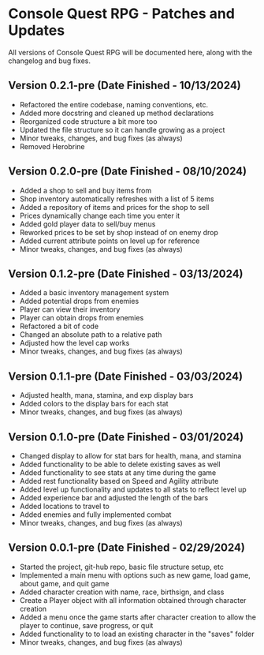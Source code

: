 # Console Quest RPG - Patches and Updates
All versions of Console Quest RPG will be documented here, along with the changelog and bug fixes.

## Version 0.2.1-pre (Date Finished - 10/13/2024)
- Refactored the entire codebase, naming conventions, etc.
- Added more docstring and cleaned up method declarations
- Reorganized code structure a bit more too
- Updated the file structure so it can handle growing as a project
- Minor tweaks, changes, and bug fixes (as always)
- Removed Herobrine

## Version 0.2.0-pre (Date Finished - 08/10/2024)
- Added a shop to sell and buy items from
- Shop inventory automatically refreshes with a list of 5 items
- Added a repository of items and prices for the shop to sell
- Prices dynamically change each time you enter it
- Added gold player data to sell/buy menus
- Reworked prices to be set by shop instead of on enemy drop
- Added current attribute points on level up for reference
- Minor tweaks, changes, and bug fixes (as always)

## Version 0.1.2-pre (Date Finished - 03/13/2024)
- Added a basic inventory management system
- Added potential drops from enemies
- Player can view their inventory
- Player can obtain drops from enemies
- Refactored a bit of code
- Changed an absolute path to a relative path
- Adjusted how the level cap works
- Minor tweaks, changes, and bug fixes (as always)

## Version 0.1.1-pre (Date Finished - 03/03/2024)
- Adjusted health, mana, stamina, and exp display bars
- Added colors to the display bars for each stat
- Minor tweaks, changes, and bug fixes (as always)

## Version 0.1.0-pre (Date Finished - 03/01/2024)
- Changed display to allow for stat bars for health, mana, and stamina
- Added functionality to be able to delete existing saves as well
- Added functionality to see stats at any time during the game
- Added rest functionality based on Speed and Agility attribute
- Added level up functionality and updates to all stats to reflect level up
- Added experience bar and adjusted the length of the bars
- Added locations to travel to
- Added enemies and fully implemented combat
- Minor tweaks, changes, and bug fixes (as always)

## Version 0.0.1-pre (Date Finished - 02/29/2024)
- Started the project, git-hub repo, basic file structure setup, etc
- Implemented a main menu with options such as new game, load game, about game, and quit game
- Added character creation with name, race, birthsign, and class
- Create a Player object with all information obtained through character creation
- Added a menu once the game starts after character creation to allow the player to continue, save progress, or quit
- Added functionality to to load an existing character in the "saves" folder
- Minor tweaks, changes, and bug fixes (as always)